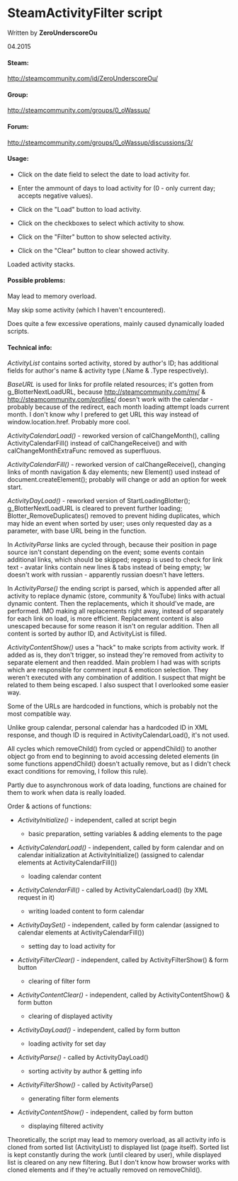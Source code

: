 # SteamActivityFilter script

Written by **ZeroUnderscoreOu**

04.2015

#### Steam:

http://steamcommunity.com/id/ZeroUnderscoreOu/

#### Group:

http://steamcommunity.com/groups/0_oWassup/

#### Forum:

http://steamcommunity.com/groups/0_oWassup/discussions/3/



#### Usage:

- Click on the date field to select the date to load activity for.

- Enter the ammount of days to load activity for (0 - only current day; accepts negative values).

- Click on the "Load" button to load activity.

- Click on the checkboxes to select which activity to show.

- Click on the "Filter" button to show selected activity.

- Click on the "Clear" button to clear showed activity.

Loaded activity stacks.



#### Possible problems:

May lead to memory overload.

May skip some activity (which I haven't encountered).

Does quite a few excessive operations, mainly caused dynamically loaded scripts.







#### Technical info:

*ActivityList* contains sorted activity, stored by author's ID; has additional fields for author's name & activity type (.Name & .Type respectively).

*BaseURL* is used for links for profile related resources; it's gotten from g_BlotterNextLoadURL, because http://steamcommunity.com/my/ & http://steamcommunity.com/profiles/ doesn't work with the calendar - probably because of the redirect, each month loading attempt loads current month. I don't know why I prefered to get URL this way instead of window.location.href. Probably more cool.

*ActivityCalendarLoad()* - reworked version of calChangeMonth(), calling ActivityCalendarFill() instead of calChangeReceive() and with calChangeMonthExtraFunc removed as superfluous.

*ActivityCalendarFill()* - reworked version of calChangeReceive(), changing links of month navigation & day elements; new Element() used instead of document.createElement(); probably will change or add an option for week start.

*ActivityDayLoad()* - reworked version of StartLoadingBlotter(); g_BlotterNextLoadURL is cleared to prevent further loading; Blotter_RemoveDuplicates() removed to prevent hiding duplicates, which may hide an event when sorted by user; uses only requested day as a parameter, with base URL being in the function.

In *ActivityParse* links are cycled through, because their position in page source isn't constant depending on the event; some events contain additional links, which should be skipped; regexp is used to check for link text - avatar links contain new lines & tabs instead of being empty; \w doesn't work with russian - apparently russian doesn't have letters.

In *ActivityParse()* the ending script is parsed, which is appended after all activity to replace dynamic (store, community & YouTube) links with actual dynamic content. Then the replacements, which it should've made, are performed. IMO making all replacements right away, instead of separately for each link on load, is more efficient. Replacement content is also unescaped because for some reason it isn't on regular addition. Then all content is sorted by author ID, and ActivityList is filled.

*ActivityContentShow()* uses a "hack" to make scripts from activity work. If added as is, they don't trigger, so instead they're removed from activity to separate element and then readded. Main problem I had was with scripts which are responsible for comment input & emoticon selection. They weren't executed with any combination of addition. I suspect that might be related to them being escaped. I also suspect that I overlooked some easier way.

Some of the URLs are hardcoded in functions, which is probably not the most compatible way.

Unlike group calendar, personal calendar has a hardcoded ID in XML response, and though ID is required in ActivityCalendarLoad(), it's not used.

All cycles which removeChild() from cycled or appendChild() to another object go from end to beginning to avoid accessing deleted elements (in some functions appendChild() doesn't actually remove, but as I didn't check exact conditions for removing, I follow this rule).

Partly due to asynchronous work of data loading, functions are chained for them to work when data is really loaded.

Order & actions of functions:

- *ActivityInitialize()* - independent, called at script begin

	- basic preparation, setting variables & adding elements to the page

- *ActivityCalendarLoad()* - independent, called by form calendar and on calendar initialization at ActivityInitialize() (assigned to calendar elements at ActivityCalendarFill())

	- loading calendar content

- *ActivityCalendarFill()* - called by ActivityCalendarLoad() (by XML request in it)

	- writing loaded content to form calendar

- *ActivityDaySet()* - independent, called by form calendar (assigned to calendar elements at ActivityCalendarFill())

	- setting day to load activity for

- *ActivityFilterClear()* - independent, called by ActivityFilterShow() & form button

	- clearing of filter form

- *ActivityContentClear()* - independent, called by ActivityContentShow() & form button

	- clearing of displayed activity

- *ActivityDayLoad()* - independent, called by form button

	- loading activity for set day

- *ActivityParse()* - called by ActivityDayLoad()

	- sorting activity by author & getting info

- *ActivityFilterShow()* - called by ActivityParse()

	- generating filter form elements

- *ActivityContentShow()* - independent, called by form button

	- displaying filtered activity

Theoretically, the script may lead to memory overload, as all activity info is cloned from sorted list (ActivityList) to displayed list (page itself). Sorted list is kept constantly during the work (until cleared by user), while displayed list is cleared on any new filtering. But I don't know how browser works with cloned elements and if they're actually removed on removeChild().
